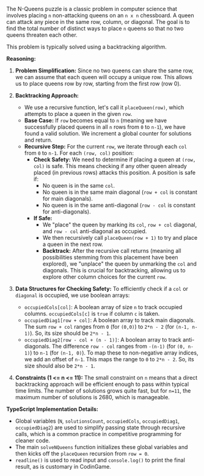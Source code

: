 The N-Queens puzzle is a classic problem in computer science that involves placing `n` non-attacking queens on an `n x n` chessboard. A queen can attack any piece in the same row, column, or diagonal. The goal is to find the total number of distinct ways to place `n` queens so that no two queens threaten each other.

This problem is typically solved using a backtracking algorithm.

**Reasoning:**

1.  **Problem Simplification:** Since no two queens can share the same row, we can assume that each queen will occupy a unique row. This allows us to place queens row by row, starting from the first row (row 0).

2.  **Backtracking Approach:**
    *   We use a recursive function, let's call it `placeQueen(row)`, which attempts to place a queen in the given `row`.
    *   **Base Case:** If `row` becomes equal to `n` (meaning we have successfully placed queens in all `n` rows from `0` to `n-1`), we have found a valid solution. We increment a global counter for solutions and return.
    *   **Recursive Step:** For the current `row`, we iterate through each `col` from `0` to `n-1`. For each `(row, col)` position:
        *   **Check Safety:** We need to determine if placing a queen at `(row, col)` is safe. This means checking if any other queen already placed (in previous rows) attacks this position. A position is safe if:
            *   No queen is in the same `col`.
            *   No queen is in the same main diagonal (`row + col` is constant for main diagonals).
            *   No queen is in the same anti-diagonal (`row - col` is constant for anti-diagonals).
        *   **If Safe:**
            *   We "place" the queen by marking its `col`, `row + col` diagonal, and `row - col` anti-diagonal as occupied.
            *   We then recursively call `placeQueen(row + 1)` to try and place a queen in the next row.
            *   **Backtrack:** After the recursive call returns (meaning all possibilities stemming from this placement have been explored), we "unplace" the queen by unmarking the `col` and diagonals. This is crucial for backtracking, allowing us to explore other column choices for the current `row`.

3.  **Data Structures for Checking Safety:**
    To efficiently check if a `col` or `diagonal` is occupied, we use boolean arrays:
    *   `occupiedCols[col]`: A boolean array of size `n` to track occupied columns. `occupiedCols[c]` is `true` if column `c` is taken.
    *   `occupiedDiag1[row + col]`: A boolean array to track main diagonals. The sum `row + col` ranges from `0` (for `(0,0)`) to `2*n - 2` (for `(n-1, n-1)`). So, its size should be `2*n - 1`.
    *   `occupiedDiag2[row - col + (n - 1)]`: A boolean array to track anti-diagonals. The difference `row - col` ranges from `-(n-1)` (for `(0, n-1)`) to `n-1` (for `(n-1, 0)`). To map these to non-negative array indices, we add an offset of `n-1`. This maps the range to `0` to `2*n - 2`. So, its size should also be `2*n - 1`.

4.  **Constraints (1 <= n <= 11):** The small constraint on `n` means that a direct backtracking approach will be efficient enough to pass within typical time limits. The number of solutions grows quite fast, but for `n=11`, the maximum number of solutions is 2680, which is manageable.

**TypeScript Implementation Details:**

*   Global variables (`N`, `solutionsCount`, `occupiedCols`, `occupiedDiag1`, `occupiedDiag2`) are used to simplify passing state through recursive calls, which is a common practice in competitive programming for cleaner code.
*   The main `solveNQueens` function initializes these global variables and then kicks off the `placeQueen` recursion from `row = 0`.
*   `readline()` is used to read input and `console.log()` to print the final result, as is customary in CodinGame.
